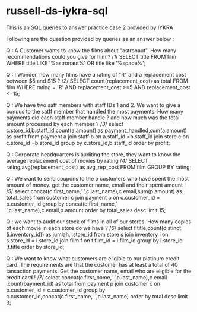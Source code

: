 # russell-ds-iykra-sql
This is an SQL queries to answer practice case 2 provided by IYKRA

Following are the question provided by queries as an answer below :

Q : A Customer wants to know the films about "astronaut". How many recommendations could you give for him ?
/*1*/
SELECT title FROM film WHERE  title LIKE '%astronaut%' OR title like '%space%';

Q : I Wonder, how many films have a rating of "R" and a replacement cost between $5 and $15 ?
/*2*/
SELECT count(replacement_cost) as total FROM film WHERE rating = 'R' AND replacement_cost >=5 AND replacement_cost <=15;

Q : We have two saff members with staff IDs 1 and 2. We want to give a bonuus to the satff member that handled the most payments. How many payments did each staff member handle ? and how much was the total amount processed by each member ?
/*3*/
select c.store_id,b.staff_id,count(a.amount) as payment_handled,sum(a.amount) as profit from payment a
join
staff b on a.staff_id =b.staff_id 
join 
store c on c.store_id =b.store_id 
group by c.store_id,b.staff_id order by profit;

Q : Corporate headquarters is auditing the store, they want to know the average replacement cost of movies by rating
/*4*/
SELECT rating,avg(replacement_cost) as avg_rep_cost FROM film GROUP BY rating;

Q : We want to send coupons to the 5 customers who have spent the most amount of money. get the customer name, email and their spent amount !
/*5*/
select concat(c.first_name,' ',c.last_name),c.email,sum(p.amount) as total_sales
from customer c join payment p on c.customer_id = p.customer_id
group by concat(c.first_name,' ',c.last_name),c.email,p.amount order by total_sales desc limit 15;

Q : we want to audit our stock of films in all of our stores. How many copies of each movie in each store do we have ?
/*6*/
select f.title,count(distinct (i.inventory_id))  as jumlah,i.store_id from store s
join
inventory i on  s.store_id = i.store_id
join
film f on f.film_id = i.film_id
group by i.store_id ,f.title order by store_id;

Q : We want to know what customers are eligible to our platinum credit card. The requirements are that the customer has at least a total of 40 tansaction payments. Get the customer name, email who are eligible for the credit card !
/*7*/
select concat(c.first_name,' ',c.last_name),c.email ,count(payment_id) as total from payment p
join customer c on p.customer_id = c.customer_id
group by c.customer_id,concat(c.first_name,' ',c.last_name)  order by total desc limit 3;




